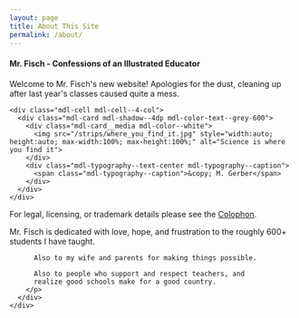 ```yaml
---
layout: page
title: About This Site
permalink: /about/
---
```


<!-- TODO: use plainer layout so we can setup entire layout area -->
<main class="mdl-layout__content">
  <div class="mdl-grid">
    <div class="mdl-cell mdl-cell--6-col">
      <div class="mdl-card mdl-shadow--4dp mdl-color-text--grey-800">
        <div class="mdl-card__title">
          <h4 class="mdl-card__title-text">Mr. Fisch - Confessions of an Illustrated Educator</h4>
        </div>
        <div class="mdl-card__supporting-text">
          Welcome to Mr. Fisch's new website!  Apologies for the dust,
          cleaning up after last year's classes caused quite a mess.
        </div>
      </div>
    </div>

    <div class="mdl-cell mdl-cell--4-col">
      <div class="mdl-card mdl-shadow--4dp mdl-color-text--grey-600">
        <div class="mdl-card__media mdl-color--white">
          <img src="/strips/where_you_find_it.jpg" style="width:auto; height:auto; max-width:100%; max-height:100%;" alt="Science is where you find it">
        </div>
        <div class="mdl-typography--text-center mdl-typography--caption">
          <span class="mdl-typography--caption">&copy; M. Gerber</span>
        </div>
      </div>
    </div>
  </div>

  <div class="mdl-grid">
    <div class="mdl-cell mdl-card mdl-cell--10-col">
      <div class="mdl-card__supporting-text">
        <p>
          For legal, licensing, or trademark details please see the <a href="/colophon">Colophon</a>.
        </p>
        <p class="mdl-typography--body-2-color-contrast">
          Mr. Fisch is dedicated with love, hope, and frustration
          to the roughly 600+ students I have taught.

          Also to my wife and parents for making things possible.

          Also to people who support and respect teachers, and
          realize good schools make for a good country.
        </p>
      </div>
    </div>
  </div>
</main>

